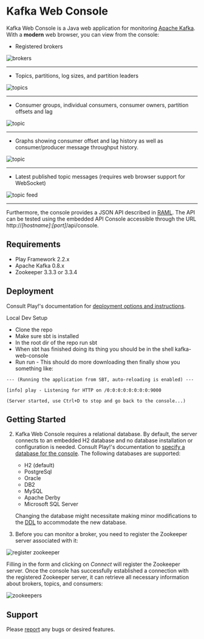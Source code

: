 Kafka Web Console
=========
Kafka Web Console is a Java web application for monitoring [Apache Kafka](http://kafka.apache.org/). With a **modern** web browser, you can view from the console:

   - Registered brokers
   
![brokers](/img/brokers.png)

***

   - Topics, partitions, log sizes, and partition leaders 
   
![topics](/img/topics.png)

***

   - Consumer groups, individual consumers, consumer owners, partition offsets and lag 
    
![topic](/img/topic.png)

***

   - Graphs showing consumer offset and lag history as well as consumer/producer message throughput history. 
    
![topic](/img/offset-history.png)

***

   - Latest published topic messages (requires web browser support for WebSocket)

![topic feed](/img/topic-feed.png)

***

Furthermore, the console provides a JSON API described in [RAML](/public/api-console/kafka-web-console.raml). The API can be tested using the embedded API Console accessible through the URL http://*[hostname]*:*[port]*/api/console. 

Requirements
---
- Play Framework 2.2.x
- Apache Kafka 0.8.x
- Zookeeper 3.3.3 or 3.3.4

Deployment
----
Consult Play!'s documentation for [deployment options and instructions](http://www.playframework.com/documentation/2.2.x/Production).

Local Dev Setup
   - Clone the repo
   - Make sure sbt is installed
   - In the root dir of the repo run sbt
   - When sbt has finished doing its thing you should be in the shell kafka-web-console
   - Run run - This should do more downloading then finally show you something like:

```
--- (Running the application from SBT, auto-reloading is enabled) ---

[info] play - Listening for HTTP on /0:0:0:0:0:0:0:0:9000

(Server started, use Ctrl+D to stop and go back to the console...)
```

Getting Started
---


2. Kafka Web Console requires a relational database. By default, the server connects to an embedded H2 database and no database installation or configuration is needed. Consult Play!'s documentation to [specify a database for the console](http://www.playframework.com/documentation/2.2.x/ScalaDatabase). The following databases are supported:
   - H2 (default)
   - PostgreSql
   - Oracle
   - DB2
   - MySQL
   - Apache Derby
   - Microsoft SQL Server

   Changing the database might necessitate making minor modifications to the [DDL](conf/evolutions/default) to accommodate the new database.
   
3. Before you can monitor a broker, you need to register the Zookeeper server associated with it:

![register zookeeper](/img/register-zookeeper.png)

Filling in the form and clicking on *Connect* will register the Zookeeper server. Once the console has successfully established a connection with the registered Zookeeper server, it can retrieve all necessary information about brokers, topics, and consumers:

![zookeepers](/img/zookeepers.png)

Support
---
Please [report](http://github.com/claudemamo/kafka-web-console/issues) any bugs or desired features.
